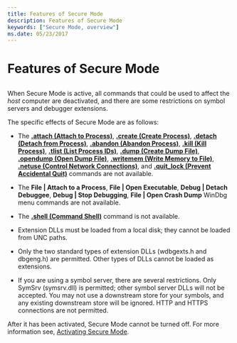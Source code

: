 ```yaml
---
title: Features of Secure Mode
description: Features of Secure Mode
keywords: ["Secure Mode, overview"]
ms.date: 05/23/2017
---
```


# Features of Secure Mode


## <span id="ddk_features_of_secure_mode_dbg"></span><span id="DDK_FEATURES_OF_SECURE_MODE_DBG"></span>


When Secure Mode is active, all commands that could be used to affect the *host* computer are deactivated, and there are some restrictions on symbol servers and debugger extensions.

The specific effects of Secure Mode are as follows:

-   The [**.attach (Attach to Process)**](../debuggercmds/-attach--attach-to-process-.md), [**.create (Create Process)**](../debuggercmds/-create--create-process-.md), [**.detach (Detach from Process)**](../debuggercmds/-detach--detach-from-process-.md), [**.abandon (Abandon Process)**](../debuggercmds/-abandon--abandon-process-.md), [**.kill (Kill Process)**](../debuggercmds/-kill--kill-process-.md), [**.tlist (List Process IDs)**](../debuggercmds/-tlist--list-process-ids-.md), [**.dump (Create Dump File)**](../debuggercmds/-dump--create-dump-file-.md), [**.opendump (Open Dump File)**](../debuggercmds/-opendump--open-dump-file-.md), [**.writemem (Write Memory to File)**](../debuggercmds/-writemem--write-memory-to-file-.md), [**.netuse (Control Network Connections)**](../debuggercmds/-netuse--control-network-connections-.md), and [**.quit\_lock (Prevent Accidental Quit)**](../debuggercmds/-quit-lock--prevent-accidental-quit-.md) commands are not available.

-   The **File | Attach to a Process**, **File | Open Executable**, **Debug | Detach Debuggee**, **Debug | Stop Debugging**, **File | Open Crash Dump** WinDbg menu commands are not available.

-   The [**.shell (Command Shell)**](../debuggercmds/-shell--command-shell-.md) command is not available.

-   Extension DLLs must be loaded from a local disk; they cannot be loaded from UNC paths.

-   Only the two standard types of extension DLLs (wdbgexts.h and dbgeng.h) are permitted. Other types of DLLs cannot be loaded as extensions.

-   If you are using a symbol server, there are several restrictions. Only SymSrv (symsrv.dll) is permitted; other symbol server DLLs will not be accepted. You may not use a downstream store for your symbols, and any existing downstream store will be ignored. HTTP and HTTPS connections are not permitted.

After it has been activated, Secure Mode cannot be turned off. For more information see, [Activating Secure Mode](activating-secure-mode.md).

 

 